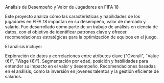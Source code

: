 Análisis de Desempeño y Valor de Jugadores en FIFA 18

Este proyecto analiza cómo las características y habilidades de los jugadores en FIFA 18 impactan en su desempeño, valor de mercado y salario. Fue desarrollado como parte de un trabajo de análisis en ciencia de datos, con el objetivo de identificar patrones clave y ofrecer recomendaciones estratégicas para la optimización de equipos en el juego.

El análisis incluye:

Exploración de datos y correlaciones entre atributos clave ("Overall", "Value (€)", "Wage (€)").
Segmentación por edad, posición y habilidades para entender su impacto en el valor y desempeño.
Recomendaciones basadas en el análisis, como la inversión en jóvenes talentos y la gestión eficiente de salarios.


